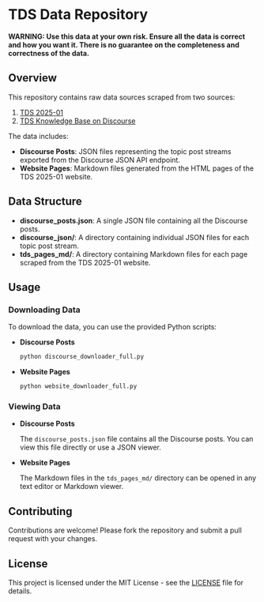 # TDS Data Repository

**WARNING: Use this data at your own risk. Ensure all the data is correct and how you want it. There is no guarantee on the completeness and correctness of the data.**

## Overview

This repository contains raw data sources scraped from two sources:
1. [TDS 2025-01](https://tds.s-anand.net/#/2025-01/)
2. [TDS Knowledge Base on Discourse](https://discourse.onlinedegree.iitm.ac.in/c/courses/tds-kb/34)

The data includes:
- **Discourse Posts**: JSON files representing the topic post streams exported from the Discourse JSON API endpoint.
- **Website Pages**: Markdown files generated from the HTML pages of the TDS 2025-01 website.

## Data Structure

- **discourse_posts.json**: A single JSON file containing all the Discourse posts.
- **discourse_json/**: A directory containing individual JSON files for each topic post stream.
- **tds_pages_md/**: A directory containing Markdown files for each page scraped from the TDS 2025-01 website.


## Usage

### Downloading Data

To download the data, you can use the provided Python scripts:

- **Discourse Posts**

  ```bash
  python discourse_downloader_full.py
  ```

- **Website Pages**

  ```bash
  python website_downloader_full.py
  ```

### Viewing Data

- **Discourse Posts**

  The `discourse_posts.json` file contains all the Discourse posts. You can view this file directly or use a JSON viewer.

- **Website Pages**

  The Markdown files in the `tds_pages_md/` directory can be opened in any text editor or Markdown viewer.

## Contributing

Contributions are welcome! Please fork the repository and submit a pull request with your changes.

## License

This project is licensed under the MIT License - see the [LICENSE](LICENSE) file for details.

